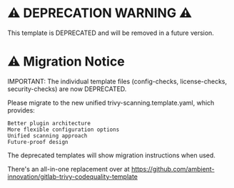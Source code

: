 # ⚠️ DEPRECATION WARNING ⚠️
This template is DEPRECATED and will be removed in a future version.  




# ⚠️ Migration Notice

IMPORTANT: The individual template files (config-checks, license-checks, security-checks) are now DEPRECATED.

Please migrate to the new unified trivy-scanning.template.yaml, which provides:

    Better plugin architecture
    More flexible configuration options
    Unified scanning approach
    Future-proof design

The deprecated templates will show migration instructions when used.

There's an all-in-one replacement over at https://github.com/ambient-innovation/gitlab-trivy-codequality-template